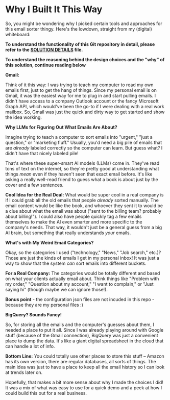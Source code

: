 # Why I Built It This Way

So, you might be wondering why I picked certain tools and approaches for this email sorter thingy. Here's the lowdown, straight from my (digital) whiteboard:

**To understand the functionality of this Git repository in detail, please refer to the [SOLUTION DETAILS](Solution.md) file.**

**To understand the reasoning behind the design choices and the "why" of this solution, continue reading below**

**Gmail:**

Think of it this way: I was trying to teach my computer to read my own emails first, just to get the hang of things. Since my personal email is on Gmail, it was the easiest way for me to plug in and start pulling emails. I didn't have access to a company Outlook account or the fancy Microsoft Graph API, which would've been the go-to if I were dealing with a real work mailbox. So, Gmail was just the quick and dirty way to get started and show the idea working.

**Why LLMs for Figuring Out What Emails Are About?**

Imagine trying to teach a computer to sort emails into "urgent," "just a question," or "marketing fluff." Usually, you'd need a big pile of emails that are *already* labeled correctly so the computer can learn. But guess what? I didn't have that nicely labeled pile!

That's where these super-smart AI models (LLMs) come in. They've read tons of text on the internet, so they're pretty good at understanding what things *mean* even if they haven't seen that exact email before. It's like asking a really well-read friend to guess what a book is about just by the cover and a few sentences.

**Cool Idea for the Real Deal:** What would be super cool in a real company is if I could grab all the old emails that people *already* sorted manually. The email content would be like the book, and whoever they sent it to would be a clue about what the email was about ("sent to the billing team? probably about billing!"). I could also have people quickly tag a few emails themselves to make the AI even smarter and more specific to the company's needs. That way, it wouldn't just be a general guess from a big AI brain, but something that really understands *your* emails.

**What's with My Weird Email Categories?**

Okay, so the categories I used ("technology," "News," "Job search," etc.)? Those are just the kinds of emails I get in my personal inbox! It was just a way to show that the system *can* sort emails into different buckets.

**For a Real Company:** The categories would be totally different and based on what your clients actually email about. Think things like "Problem with my order," "Question about my account," "I want to complain," or "Just saying hi" (though maybe we can ignore those!).

**Bonus point** - the configuration json files are not incuded in this repo - because they are my personal files :)

**BigQuery? Sounds Fancy!**

So, for storing all the emails and the computer's guesses about them, I needed a place to put it all. Since I was already playing around with Google stuff (because of the Gmail connection), BigQuery was just a convenient place to dump the data. It's like a giant digital spreadsheet in the cloud that can handle a lot of info.

**Bottom Line:** You could totally use other places to store this stuff – Amazon has its own version, there are regular databases, all sorts of things. The main idea was just to have a place to keep all the email history so I can look at trends later on.

Hopefully, that makes a bit more sense about why I made the choices I did! It was a mix of what was easy to use for a quick demo and a peek at how I could build this out for a real business.
